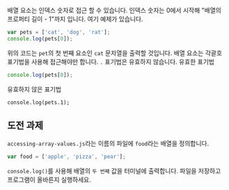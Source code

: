 [&EXEC]: # (touch accessing-array-values.js && javascripting select accessing_array_values && bouncecode editor-reset && bouncecode editor-open accessing-array-values.js)
[&RUN]: # (node accessing-array-values.js)
[&TEST]: # (javascripting select accessing_array_values && javascripting run accessing-array-values.js && javascripting verify accessing-array-values.js)

배열 요소는 인덱스 숫자로 접근 할 수 있습니다.
인덱스 숫자는 0에서 시작해 "배열의 프로퍼티 길이 - 1"까지 입니다.
여기 예제가 있습니다.
```js
var pets = ['cat', 'dog', 'rat'];
console.log(pets[0]);
```
위의 코드는 `pet`의 첫 번째 요소인 `cat` 문자열을 출력할 것입니다.
배열 요소는 각괄호 표기법을 사용해 접근해야만 합니다.
`.` 표기법은 유효하지 않습니다.
유효한 표기법
```js
console.log(pets[0]);
```
유효하지 않은 표기법
```
console.log(pets.1);
```
## 도전 과제
`accessing-array-values.js`라는 이름의 파일에 `food`라는 배열을 정의합니다.
```js
var food = ['apple', 'pizza', 'pear'];
```
`console.log()`를 사용해 배열의 `두 번째` 값을 터미널에 출력합니다.
파일을 저장하고 프로그램이 올바른지 실행하세요.